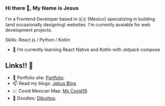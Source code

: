 ### Hi there 👋, My Name is Jesus 

I'm a Frontend Developer based in 🇲🇽 (Mexico) specializing in building (and occasionally designing) websites. I'm currently avaiable for web development projects.

Skills: React js / Python / Kotlin

- 🚀 I’m currently learning React Native and Kotlin with Jetpack compose 

## Links!! 🤔
- 🎯 Portfolio site: [Portfolio](https://jebusdoodles.github.io/).
- 📫 Read my blogs: [Jebus Blog](https://jebusdoodles.wordpress.com/).
- 📈 Covid Mexican Map: [Mx Covid19](https://jebusdoodles.github.io/mx-covid19/).
- 🎨 Doodles: [Dibujitos](https://www.instagram.com/jebusdoodles/).